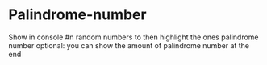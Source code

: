 # Palindrome-number
Show in console #n random numbers to then highlight the ones palindrome number
optional: you can show the amount of palindrome number at the end 
